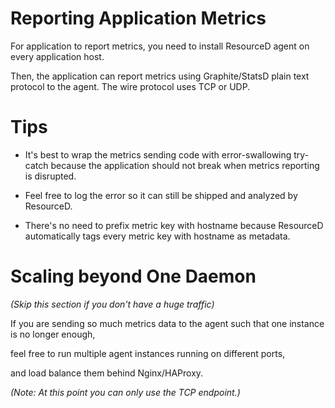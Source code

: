 # Reporting Application Metrics

For application to report metrics, you need to install ResourceD agent on every application host.

Then, the application can report metrics using Graphite/StatsD plain text protocol to the agent. The wire protocol uses TCP or UDP.


# Tips

* It's best to wrap the metrics sending code with error-swallowing try-catch because the application should not break when metrics reporting is disrupted.

* Feel free to log the error so it can still be shipped and analyzed by ResourceD.

* There's no need to prefix metric key with hostname because ResourceD automatically tags every metric key with hostname as metadata.


# Scaling beyond One Daemon

*(Skip this section if you don't have a huge traffic)*

If you are sending so much metrics data to the agent such that one instance is no longer enough,

feel free to run multiple agent instances running on different ports,

and load balance them behind Nginx/HAProxy.

*(Note: At this point you can only use the TCP endpoint.)*
